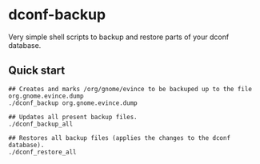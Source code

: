 # dconf-backup

Very simple shell scripts to backup and restore parts of your dconf database.

## Quick start

```Shell
## Creates and marks /org/gnome/evince to be backuped up to the file org.gnome.evince.dump
./dconf_backup org.gnome.evince.dump

## Updates all present backup files.
./dconf_backup_all

## Restores all backup files (applies the changes to the dconf database).
./dconf_restore_all
```
